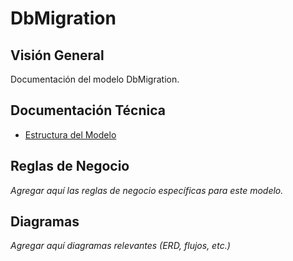 # DbMigration

## Visión General

Documentación del modelo DbMigration.

## Documentación Técnica

- [Estructura del Modelo](./_generated/dbmigration.md)

## Reglas de Negocio

*Agregar aquí las reglas de negocio específicas para este modelo.*

## Diagramas

*Agregar aquí diagramas relevantes (ERD, flujos, etc.)*
